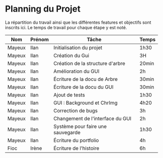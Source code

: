 # Planning du Projet

La répartition du travail ainsi que les différentes features et objectifs sont inscrits ici. Le temps de travail pour chaque étape y est noté.

| Nom    | Prénom | Tâche                            | Temps |
| ------ | ------ | -------------------------------- | ----- |
| Mayeux | Ilan   | Initialisation du projet         |  1h30 |
| Mayeux | Ilan   | Création du Gui                  |    3H |
| Mayeux | Ilan   | Création de la structure d'arbre | 20min |
| Mayeux | Ilan   | Amélioration du GUI              | 2h    |
| Mayeux | Ilan   | Écriture de la docu de Arbre     | 30min |
| Mayeux | Ilan   | Écriture de la docu du GUI       | 30min |
| Mayeux | Ilan   | Ajout de tests                   | 1h30  |
| Mayeux | Ilan   | GUI : Background et ChrImg       | 4h20  |
| Mayeux | Ilan   | Correction de bugs               | 3h    |
| Mayeux | Ilan   | Changement de l'interface du GUI | 2h    |
| Mayeux | Ilan   | Système pour faire une sauvegarde| 1h30  |
| Mayeux | Ilan   | Écriture du portfolio            | 4h    |
|  Fioc  | Irène  | Écriture de l'histoire           | 6h    |

